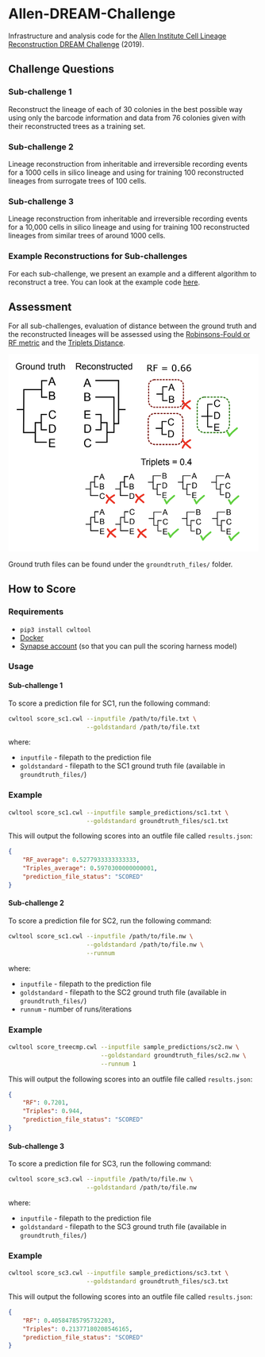 # Allen-DREAM-Challenge
Infrastructure and analysis code for the [Allen Institute Cell Lineage Reconstruction DREAM Challenge](https://www.synapse.org/AllenCellLineage) (2019).

## Challenge Questions

### Sub-challenge 1
Reconstruct the lineage of each of 30 colonies in the best possible way using only the barcode information and data from 76 colonies given with their reconstructed trees as a training set.

### Sub-challenge 2
Lineage reconstruction from inheritable and irreversible recording events for a 1000 cells in silico lineage and using for training 100 reconstructed lineages from surrogate trees of 100 cells.

### Sub-challenge 3
Lineage reconstruction from inheritable and irreversible recording events for a 10,000 cells in silico lineage and using for training 100 reconstructed lineages from similar trees of around 1000 cells.

### Example Reconstructions for Sub-challenges
For each sub-challenge, we present an example and a different algorithm to reconstruct a tree.  You can look at the example code [here](https://www.synapse.org/#!Synapse:syn20692755/wiki/597065).

## Assessment
For all sub-challenges, evaluation of distance between the ground truth and the reconstructed lineages will be assessed using the [Robinsons-Fould or RF metric](https://link.springer.com/chapter/10.1007/BFb0102690) and the [Triplets Distance](https://academic.oup.com/sysbio/article/45/3/323/1616252).

![RF and Triplet Distances](https://github.com/Sage-Bionetworks-Challenges/Allen-DREAM-Challenge/blob/master/metrics_diagram.png?raw=true)

Ground truth files can be found under the `groundtruth_files/` folder.

## How to Score

### Requirements
* `pip3 install cwltool`
* [Docker](https://www.docker.com/get-started)
* [Synapse account](https://www.synapse.org/) (so that you can pull the scoring harness model)

### Usage

#### Sub-challenge 1
To score a prediction file for SC1, run the following command:

```bash
cwltool score_sc1.cwl --inputfile /path/to/file.txt \
                      --goldstandard /path/to/file.txt 
```
where:
* `inputfile` - filepath to the prediction file
* `goldstandard` - filepath to the SC1 ground truth file (available in `groundtruth_files/`)

### Example

```bash
cwltool score_sc1.cwl --inputfile sample_predictions/sc1.txt \
                      --goldstandard groundtruth_files/sc1.txt
```

This will output the following scores into an outfile file called `results.json`:

```json
{
    "RF_average": 0.5277933333333333,
    "Triples_average": 0.5970300000000001,
    "prediction_file_status": "SCORED"
}
```

#### Sub-challenge 2
To score a prediction file for SC2, run the following command:

```bash
cwltool score_sc1.cwl --inputfile /path/to/file.nw \
                      --goldstandard /path/to/file.nw \
                      --runnum 
```
where:
* `inputfile` - filepath to the prediction file
* `goldstandard` - filepath to the SC2 ground truth file (available in `groundtruth_files/`)
* `runnum` - number of runs/iterations

### Example

```bash
cwltool score_treecmp.cwl --inputfile sample_predictions/sc2.nw \
                          --goldstandard groundtruth_files/sc2.nw \
                          --runnum 1
```

This will output the following scores into an outfile file called `results.json`:

```json
{
    "RF": 0.7201,
    "Triples": 0.944,
    "prediction_file_status": "SCORED"
}
```

#### Sub-challenge 3
To score a prediction file for SC3, run the following command:

```bash
cwltool score_sc3.cwl --inputfile /path/to/file.nw \
                      --goldstandard /path/to/file.nw 
```
where:
* `inputfile` - filepath to the prediction file
* `goldstandard` - filepath to the SC3 ground truth file (available in `groundtruth_files/`)

### Example

```bash
cwltool score_sc3.cwl --inputfile sample_predictions/sc3.txt \
                      --goldstandard groundtruth_files/sc3.txt
```

This will output the following scores into an outfile file called `results.json`:

```json
{
    "RF": 0.40584785795732203,
    "Triples": 0.21377180208546165,
    "prediction_file_status": "SCORED"
}
```
